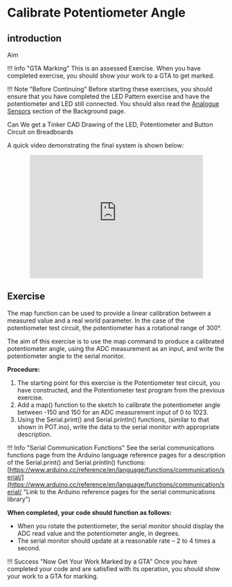 # Calibrate Potentiometer Angle

## introduction
<debugHL> Aim</debugHL>

!!! Info "GTA Marking"
    This is an assessed Exercise. When you have completed exercise, you should show your work to a GTA to get marked.

!!! Note "Before Continuing"
    Before starting these exercises, you should ensure that you have completed the LED Pattern exercise and have the potentiometer and LED still connected. You should also read the <debugHL>[Analogue Sensors](./Background.md#analogue-sensors)</debugHL> section of the Background page. 
    

<problemHL>Can We get a Tinker CAD Drawing of the LED, Potentiometer and Button Circuit on Breadboards</problemHL>

A quick video demonstrating the final system is shown below:

<div style="text-align: center;">
<iframe id="kaltura_player" src='https://cdnapisec.kaltura.com/p/2103181/embedPlaykitJs/uiconf_id/53345422?iframeembed=true&amp;entry_id=1_a3eviyhm&amp;config%5Bprovider%5D=%7B%22widgetId%22%3A%221_4q6vxp1v%22%7D&amp;config%5Bplayback%5D=%7B%22startTime%22%3A0%7D'  style="width: 400px;height: 285px;border: 0;justify-content:center;" allowfullscreen webkitallowfullscreen mozAllowFullScreen allow="autoplay *; fullscreen *; encrypted-media *" sandbox="allow-downloads allow-forms allow-same-origin allow-scripts allow-top-navigation allow-pointer-lock allow-popups allow-modals allow-orientation-lock allow-popups-to-escape-sandbox allow-presentation allow-top-navigation-by-user-activation" title="Placeholder - Quick Test Video"></iframe>
</div>

## Exercise

The map function can be used to provide a linear calibration between a measured value and a real world parameter. In the case of the potentiometer test circuit, the potentiometer has a rotational range of 300°. 

The aim of this exercise is to use the map command to produce a calibrated potentiometer angle, using the ADC measurement as an input, and write the potentiometer angle to the serial monitor.

**Procedure:**
 
1.	<debugHL>The starting point for this exercise is the Potentiometer test circuit, you have constructed, and the Potentiometer test program from the previous exercise.</debugHL>
2.	Add a map() function to the sketch to calibrate the potentiometer angle between -150 and 150 for an ADC measurement input of 0 to 1023.
3.	Using the Serial.print() and Serial.println() functions, (similar to that shown in <debugHL>POT.ino</debugHL>), write the data to the serial monitor with appropriate description.

!!! Info "Serial Communication Functions"
    See the serial communications functions page from the Arduino language reference pages for a description of the Serial.print() and Serial.println() functions: [https://www.arduino.cc/reference/en/language/functions/communication/serial/](https://www.arduino.cc/reference/en/language/functions/communication/serial/ "Link to the Arduino reference pages for the serial communications library")

**When completed, your code should function as follows:**

* When you rotate the potentiometer, the serial monitor should display the ADC read value and the potentiometer angle, in degrees.
* The serial monitor should update at a reasonable rate – 2 to 4 times a second.

!!! Success "Now Get Your Work Marked by a GTA"
    Once you have completed your code and are satisfied with its operation, you should show your work to a GTA for marking.